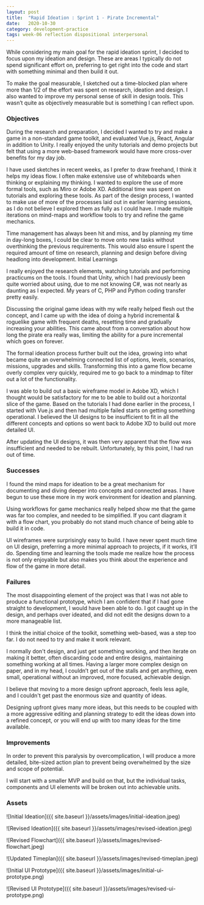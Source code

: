 ```yaml
---
layout: post
title:  "Rapid Ideation : Sprint 1 - Pirate Incremental"
date:   2020-10-30 
category: development-practice
tags: week-06 reflection dispositional interpersonal
---
```


While considering my main goal for the rapid ideation sprint, I decided to focus upon my ideation and design. These are areas I typically do not spend significant effort on, preferring to get right into the code and start with something minimal and then build it out.

To make the goal measurable, I sketched out a time-blocked plan where more than 1/2 of the effort was spent on research, ideation and design. I also wanted to improve my personal sense of skill in design tools. This wasn’t quite as objectively measurable but is something I can reflect upon.

### Objectives
During the research and preparation, I decided I wanted to try and make a game in a non-standard game toolkit, and evaluated Vue.js, React, Angular in addition to Unity. I really enjoyed the unity tutorials and demo projects but felt that using a more web-based framework would have more cross-over benefits for my day job.

I have used sketches in recent weeks, as I prefer to draw freehand, I think it helps my ideas flow. I often make extensive use of whiteboards when thinking or explaining my thinking. I wanted to explore the use of more formal tools, such as Miro or Adobe XD. Additional time was spent on tutorials and exploring these tools.
As part of the design process, I wanted to make use of more of the processes laid out in earlier learning sessions, as I do not believe I explored them as fully as I could have. I made multiple iterations on mind-maps and workflow tools to try and refine the game mechanics.

Time management has always been hit and miss, and by planning my time in day-long boxes, I could be clear to move onto new tasks without overthinking the previous requirements. This would also ensure I spent the required amount of time on research, planning and design before diving headlong into development.
Initial Learnings

I really enjoyed the research elements, watching tutorials and performing practicums on the tools. I found that Unity, which I had previously been quite worried about using, due to me not knowing C#, was not nearly as daunting as I expected. My years of C, PHP and Python coding transfer pretty easily.

Discussing the original game ideas with my wife really helped flesh out the concept, and I came up with the idea of doing a hybrid incremental & roguelike game with frequent deaths, resetting time and gradually increasing your abilities. This came about from a conversation about how long the pirate era really was, limiting the ability for a pure incremental which goes on forever.

The formal ideation process further built out the idea, growing into what became quite an overwhelming connected list of options, levels, scenarios, missions, upgrades and skills. Transforming this into a game flow became overly complex very quickly, required me to go back to a mindmap to filter out a lot of the functionality.

I was able to build out a basic wireframe model in Adobe XD, which I thought would be satisfactory for me to be able to build out a horizontal slice of the game. Based on the tutorials I had done earlier in the process, I started with Vue.js and then had multiple failed starts on getting something operational. I believed the UI designs to be insufficient to fit in all the different concepts and options so went back to Adobe XD to build out more detailed UI.

After updating the UI designs, it was then very apparent that the flow was insufficient and needed to be rebuilt. Unfortunately, by this point, I had run out of time.

### Successes

I found the mind maps for ideation to be a great mechanism for documenting and diving deeper into concepts and connected areas. I have begun to use these more in my work environment for ideation and planning.

Using workflows for game mechanics really helped show me that the game was far too complex, and needed to be simplified. If you cant diagram it with a flow chart, you probably do not stand much chance of being able to build it in code.

UI wireframes were surprisingly easy to build. I have never spent much time on UI design, preferring a more minimal approach to projects, if it works, it’ll do. Spending time and learning the tools made me realize how the process is not only enjoyable but also makes you think about the experience and flow of the game in more detail.

### Failures

The most disappointing element of the project was that I was not able to produce a functional prototype, which I am confident that if I had gone straight to development, I would have been able to do. I got caught up in the design, and perhaps over ideated, and did not edit the designs down to a more manageable list.

I think the initial choice of the toolkit, something web-based, was a step too far. I do not need to try and make it work relevant.

I normally don't design, and just get something working, and then iterate on making it better, often discarding code and entire designs, maintaining something working at all times. Having a larger more complex design on paper, and in my head, I couldn’t get out of the stalls and get anything, even small, operational without an improved, more focused, achievable design.

I believe that moving to a more design upfront approach, feels less agile, and I couldn't get past the enormous size and quantity of ideas.

Designing upfront gives many more ideas, but this needs to be coupled with a more aggressive editing and planning strategy to edit the ideas down into a refined concept, or you will end up with too many ideas for the time available.

### Improvements

In order to prevent this paralysis by overcomplication, I will produce a more detailed, bite-sized action plan to prevent being overwhelmed by the size and scope of potential.

I will start with a smaller MVP and build on that, but the individual tasks, components and UI elements will be broken out into achievable units.

### Assets

![Initial Ideation]({{ site.baseurl }}/assets/images/initial-ideation.jpeg)

![Revised Ideation]({{ site.baseurl }}/assets/images/revised-ideation.jpeg)

![Revised Flowchart]({{ site.baseurl }}/assets/images/revised-flowchart.jpeg)

![Updated Timeplan]({{ site.baseurl }}/assets/images/revised-timeplan.jpeg)

![Initial UI Prototype]({{ site.baseurl }}/assets/images/initial-ui-prototype.png)

![Revised UI Prototype]({{ site.baseurl }}/assets/images/revised-ui-prototype.png)
